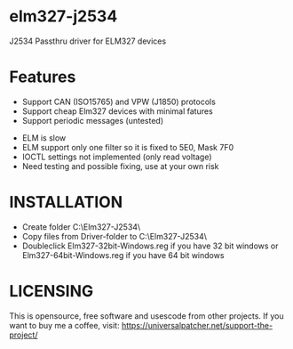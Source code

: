 # elm327-j2534
J2534 Passthru driver for ELM327 devices

# Features
+ Support CAN (ISO15765) and VPW (J1850) protocols
+ Support cheap Elm327 devices with minimal fatures
+ Support periodic messages (untested)
- ELM is slow
- ELM support only one filter so it is fixed to 5E0, Mask 7F0
- IOCTL settings not implemented (only read voltage)
- Need testing and possible fixing, use at your own risk

# INSTALLATION
* Create folder C:\Elm327-J2534\
* Copy files from Driver-folder to C:\Elm327-J2534\
* Doubleclick Elm327-32bit-Windows.reg if you have 32 bit windows or Elm327-64bit-Windows.reg if you have 64 bit windows

# LICENSING
This is opensource, free software and usescode from other projects. 
If you want to buy me a coffee, visit:
https://universalpatcher.net/support-the-project/


